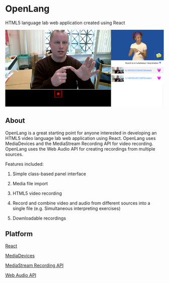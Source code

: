 OpenLang
======================================

HTML5 language lab web application created using React

![Image representing OpenLang](dist/assets/images/openlang.jpg?raw=true "Image representing OpenLang")

## About

OpenLang is a great starting point for anyone interested in developing an HTML5 video language lab web application using React.  OpenLang uses MediaDevices and the MediaStream Recording API for video recording.  OpenLang uses the Web Audio API for creating recordings from multiple sources.

Features included:

1) Simple class-based panel interface

2) Media file import

3) HTML5 video recording

4) Record and combine video and audio from different sources into a single file (e.g. Simultaneous interpreting exercises)

5) Downloadable recordings

## Platform

[React](https://facebook.github.io/react/)

[MediaDevices](https://developer.mozilla.org/en-US/docs/Web/API/MediaDevices/getUserMedia)

[MediaStream Recording API](https://developer.mozilla.org/en-US/docs/Web/API/MediaStream_Recording_API)

[Web Audio API](https://developer.mozilla.org/en-US/docs/Web/API/Web_Audio_API)
